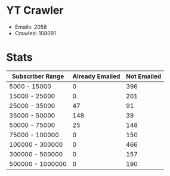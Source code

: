 # YT Crawler
- Emails: 2058
- Crawled: 108091

# Stats
| Subscriber Range  | Already Emailed | Not Emailed |
|-------|-------|-------|
| 5000 - 15000 | 0 | 396 |
| 15000 - 25000 | 0 | 201 |
| 25000 - 35000 | 47 | 91 |
| 35000 - 50000 | 148 | 39 |
| 50000 - 75000 | 25 | 148 |
| 75000 - 100000 | 0 | 150 |
| 100000 - 300000 | 0 | 466 |
| 300000 - 500000 | 0 | 157 |
| 500000 - 1000000 | 0 | 190 |
